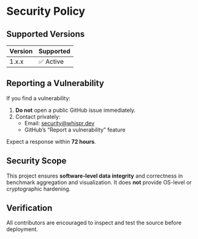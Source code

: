 # Security Policy

## Supported Versions
| Version | Supported |
|----------|------------|
| 1.x.x | ✅ Active |

## Reporting a Vulnerability
If you find a vulnerability:
1. **Do not** open a public GitHub issue immediately.
2. Contact privately:
   - Email: security@whispr.dev
   - GitHub’s “Report a vulnerability” feature

Expect a response within **72 hours**.

## Security Scope
This project ensures **software-level data integrity** and correctness
in benchmark aggregation and visualization.
It does **not** provide OS-level or cryptographic hardening.

## Verification
All contributors are encouraged to inspect and test the source before deployment.